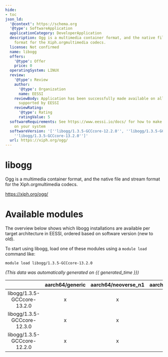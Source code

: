 ```yaml
---
hide:
- toc
json_ld:
  '@context': https://schema.org
  '@type': SoftwareApplication
  applicationCategory: DeveloperApplication
  description: Ogg is a multimedia container format, and the native file and stream
    format for the Xiph.orgmultimedia codecs.
  license: Not confirmed
  name: libogg
  offers:
    '@type': Offer
    price: 0
  operatingSystem: LINUX
  review:
    '@type': Review
    author:
      '@type': Organization
      name: EESSI
    reviewBody: Application has been successfully made available on all architectures
      supported by EESSI
    reviewRating:
      '@type': Rating
      ratingValue: 5
  softwareRequirements: See https://www.eessi.io/docs/ for how to make EESSI available
    on your system
  softwareVersion: '[''libogg/1.3.5-GCCcore-12.2.0'', ''libogg/1.3.5-GCCcore-12.3.0'',
    ''libogg/1.3.5-GCCcore-13.2.0'']'
  url: https://xiph.org/ogg/
---
```


libogg
======


Ogg is a multimedia container format, and the native file and stream format for the Xiph.orgmultimedia codecs.

https://xiph.org/ogg/
# Available modules


The overview below shows which libogg installations are available per target architecture in EESSI, ordered based on software version (new to old).

To start using libogg, load one of these modules using a `module load` command like:

```shell
module load libogg/1.3.5-GCCcore-13.2.0
```

*(This data was automatically generated on {{ generated_time }})*  

| |aarch64/generic|aarch64/neoverse_n1|aarch64/neoverse_v1|x86_64/generic|x86_64/amd/zen2|x86_64/amd/zen3|x86_64/amd/zen4|x86_64/intel/haswell|x86_64/intel/sapphirerapids|x86_64/intel/skylake_avx512|
| :---: | :---: | :---: | :---: | :---: | :---: | :---: | :---: | :---: | :---: | :---: |
|libogg/1.3.5-GCCcore-13.2.0|x|x|x|x|x|x|x|x|-|x|
|libogg/1.3.5-GCCcore-12.3.0|x|x|x|x|x|x|x|x|-|x|
|libogg/1.3.5-GCCcore-12.2.0|x|x|x|x|x|x|x|x|-|x|

